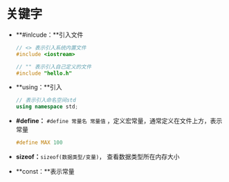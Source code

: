 # 关键字

- **#inlcude：**引入文件

  ```c++
  // <> 表示引入系统内置文件
  #include <iostream>
  
  // "" 表示引入自己定义的文件
  #include "hello.h"
  ```

- **using：**引入

  ```C++
  // 表示引入命名空间std
  using namespace std;
  ```

- **#define：** `#define 常量名 常量值` ，定义宏常量，通常定义在文件上方，表示常量

  ```c++
  #define MAX 100
  ```

- **sizeof：**`sizeof(数据类型/变量)`， 查看数据类型所在内存大小 

- **const：**表示常量

  
